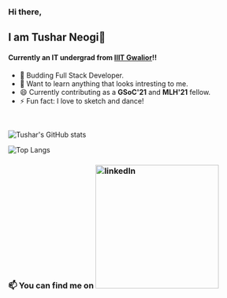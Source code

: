 ### Hi there,

## I am Tushar Neogi👋

#### Currently an IT undergrad from [IIIT Gwalior](https://www.iiitm.ac.in/index.php/en/)!!

- 🌱 Budding Full Stack Developer.
- 🔭 Want to learn anything that looks intresting to me.
- 😄 Currently contributing as a **GSoC'21** and **MLH'21** fellow.
- ⚡ Fun fact: I love to sketch and dance!

<br />

![Tushar's GitHub stats](https://github-readme-stats.vercel.app/api?username=Tushar3099&show_icons=true&theme=radical)

![Top Langs](https://github-readme-stats.vercel.app/api/top-langs/?username=Tushar3099&layout=compact)

### 📫 You can find me on <a href="https://www.linkedin.com/in/tushar3024/"><img src="https://www.edigitalagency.com.au/wp-content/uploads/Linkedin-logo-icon-png.png" alt="linkedIn" width="250"/></a>
